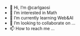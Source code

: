 - 👋 Hi, I’m @carlgaosi
- 👀 I’m interested in Math
- 🌱 I’m currently learning Web&AI
- 💞️ I’m looking to collaborate on ...
- 📫 How to reach me ...

<!---
carlgaosi/carlgaosi is a ✨ special ✨ repository because its `README.md` (this file) appears on your GitHub profile.
You can click the Preview link to take a look at your changes.
--->
